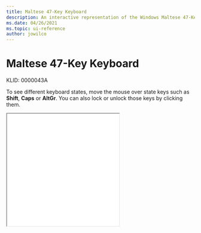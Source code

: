 ```yaml
---
title: Maltese 47-Key Keyboard
description: An interactive representation of the Windows Maltese 47-Key keyboard. To see different keyboard states, click or move the mouse over the state keys.
ms.date: 04/26/2021
ms.topic: ui-reference
author: jowilco
---
```


# Maltese 47-Key Keyboard

KLID: 0000043A

To see different keyboard states, move the mouse over state keys such as **Shift**, **Caps** or **AltGr**. You can also lock or unlock those keys by clicking them.

<iframe src="kbdmlt47.html" height="300"></iframe>
